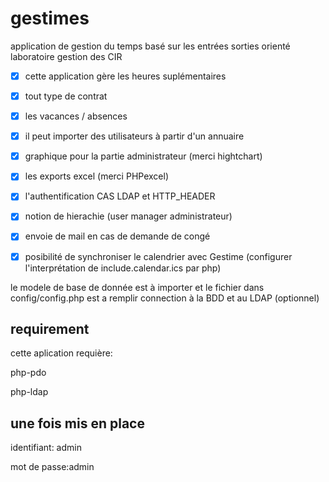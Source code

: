 # gestimes
application de gestion du temps basé sur les entrées sorties orienté laboratoire gestion des CIR

- [x] cette application gère les heures suplémentaires

- [x] tout type de contrat

- [x] les vacances / absences


- [x] il peut importer des utilisateurs à partir d'un annuaire

- [x] graphique pour la partie administrateur (merci hightchart)

- [x] les exports excel (merci PHPexcel)

- [x] l'authentification CAS LDAP et HTTP_HEADER

- [x] notion de hierachie (user manager administrateur)

- [x] envoie de mail en cas de demande de congé

- [x] posibilité de synchroniser le calendrier avec Gestime (configurer l'interprétation de include.calendar.ics par php)


le modele de base de donnée est à importer et le fichier dans config/config.php est a remplir connection à la BDD et au LDAP (optionnel)
## requirement

cette aplication requière:

php-pdo

php-ldap

## une fois mis en place

identifiant: admin

mot de passe:admin



